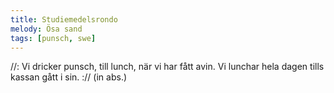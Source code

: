 ```yaml
---
title: Studiemedelsrondo
melody: Ösa sand
tags: [punsch, swe]
---
```


//: Vi dricker punsch, till lunch,
när vi har fått avin.
Vi lunchar hela dagen
tills kassan gått i sin. :// (in abs.)
